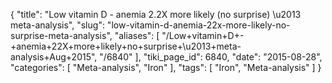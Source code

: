 {
    "title": "Low vitamin D - anemia 2.2X more likely (no surprise) \u2013 meta-analysis",
    "slug": "low-vitamin-d-anemia-22x-more-likely-no-surprise-meta-analysis",
    "aliases": [
        "/Low+vitamin+D+-+anemia+22X+more+likely+no+surprise+\u2013+meta-analysis+Aug+2015",
        "/6840"
    ],
    "tiki_page_id": 6840,
    "date": "2015-08-28",
    "categories": [
        "Meta-analysis",
        "Iron"
    ],
    "tags": [
        "Iron",
        "Meta-analysis"
    ]
}